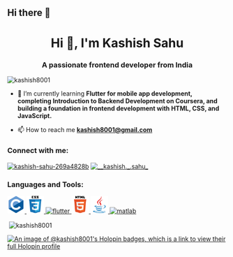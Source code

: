 ## Hi there 👋

<h1 align="center">Hi 👋, I'm Kashish Sahu</h1>
<h3 align="center">A passionate frontend developer from India</h3>

<p align="left"> <img src="https://komarev.com/ghpvc/?username=kashish8001&label=Profile%20views&color=0e75b6&style=flat" alt="kashish8001" /> </p>

- 🌱 I’m currently learning **Flutter for mobile app development, completing Introduction to Backend Development on Coursera, and building a foundation in frontend development with HTML, CSS, and JavaScript.**

- 📫 How to reach me **kashish8001@gmail.com**

<h3 align="left">Connect with me:</h3>
<p align="left">
<a href="https://linkedin.com/in/kashish-sahu-269a4828b" target="blank"><img align="center" src="https://raw.githubusercontent.com/rahuldkjain/github-profile-readme-generator/master/src/images/icons/Social/linked-in-alt.svg" alt="kashish-sahu-269a4828b" height="30" width="40" /></a>
<a href="https://instagram.com/__kashish._.sahu_" target="blank"><img align="center" src="https://raw.githubusercontent.com/rahuldkjain/github-profile-readme-generator/master/src/images/icons/Social/instagram.svg" alt="__kashish._.sahu_" height="30" width="40" /></a>
</p>

<h3 align="left">Languages and Tools:</h3>
<p align="left"> <a href="https://www.cprogramming.com/" target="_blank" rel="noreferrer"> <img src="https://raw.githubusercontent.com/devicons/devicon/master/icons/c/c-original.svg" alt="c" width="40" height="40"/> </a> <a href="https://www.w3schools.com/css/" target="_blank" rel="noreferrer"> <img src="https://raw.githubusercontent.com/devicons/devicon/master/icons/css3/css3-original-wordmark.svg" alt="css3" width="40" height="40"/> </a> <a href="https://flutter.dev" target="_blank" rel="noreferrer"> <img src="https://www.vectorlogo.zone/logos/flutterio/flutterio-icon.svg" alt="flutter" width="40" height="40"/> </a> <a href="https://www.w3.org/html/" target="_blank" rel="noreferrer"> <img src="https://raw.githubusercontent.com/devicons/devicon/master/icons/html5/html5-original-wordmark.svg" alt="html5" width="40" height="40"/> </a> <a href="https://www.java.com" target="_blank" rel="noreferrer"> <img src="https://raw.githubusercontent.com/devicons/devicon/master/icons/java/java-original.svg" alt="java" width="40" height="40"/> </a> <a href="https://www.mathworks.com/" target="_blank" rel="noreferrer"> <img src="https://upload.wikimedia.org/wikipedia/commons/2/21/Matlab_Logo.png" alt="matlab" width="40" height="40"/> </a> </p>

<p>&nbsp;<img align="center" src="https://github-readme-stats.vercel.app/api?username=kashish8001&show_icons=true&locale=en" alt="kashish8001" /></p>

[![An image of @kashish8001's Holopin badges, which is a link to view their full Holopin profile](https://holopin.me/kashish8001)](https://holopin.io/@kashish8001)

